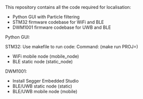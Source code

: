 This repository contains all the code required for localisation:
 - Python GUI with Particle filtering
 - STM32 firmware codebase for WiFi and BLE
 - DWM1001 firmware codebase for UWB and BLE

Python GUI:

STM32:
Use makefile to run code:
Command: (make run PROJ=<project name>)
 - WiFi mobile node (mobile_node)
 - BLE static node (static_node)

DWM1001:
- Install Segger Embedded Studio
- BLE/UWB static node (static)
- BLE/UWB mobile node (mobile)

